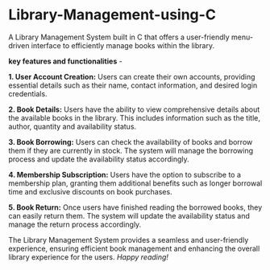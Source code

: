# Library-Management-using-C
A Library Management System built in C that offers a user-friendly menu-driven interface to efficiently manage books within the library. 

**key features and functionalities** -

**1. User Account Creation:** Users can create their own accounts, providing essential details such as their name, contact information, and desired login credentials.

**2. Book Details:** Users have the ability to view comprehensive details about the available books in the library. This includes information such as the title, author, quantity and availability status.

**3. Book Borrowing:** Users can check the availability of books and borrow them if they are currently in stock. The system will manage the borrowing process and update the availability status accordingly.

**4. Membership Subscription:** Users have the option to subscribe to a membership plan, granting them additional benefits such as longer borrowal time and exclusive discounts on book purchases.

**5. Book Return:** Once users have finished reading the borrowed books, they can easily return them. The system will update the availability status and manage the return process accordingly.

The Library Management System provides a seamless and user-friendly experience, ensuring efficient book management and enhancing the overall library experience for the users. *Happy reading!*
